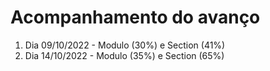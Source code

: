 # Acompanhamento do avanço

1. Dia 09/10/2022 - Modulo (30%) e Section (41%)
2. Dia 14/10/2022 - Modulo (35%) e Section (65%)